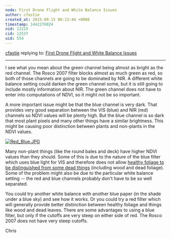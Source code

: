 ```yaml
---
node: First Drone Flight and White Balance Issues
author: cfastie
created_at: 2015-09-15 00:13:44 +0000
timestamp: 1442276024
nid: 12215
cid: 12537
uid: 554
---
```




[cfastie](../profile/cfastie) replying to: [First Drone Flight and White Balance Issues](../notes/amck/09-14-2015/first-drone-flight-and-white-balance-issues)

----
I see what you mean about the green channel being almost as bright as the red channel. The Rosco 2007 filter blocks almost as much green as red, so both of those channels are going to be dominated by NIR. A different white balance setting could darken the green channel some, but it is still going to include mostly information about NIR. The green channel does not have to enter into computations of NDVI, so it might not be so important. 

A more important issue might be that the blue channel is very dark. That provides very good separation between the VIS (blue) and NIR (red) channels so NDVI values will be plenty high. But the blue channel is so dark that most plant pixels and many other things have a similar brightness. This might be causing poor distinction between plants and non-plants in the NDVI values.   

[![Red_Blue.JPG](https://i.publiclab.org/system/images/photos/000/011/574/medium/Red_Blue.JPG)](https://i.publiclab.org/system/images/photos/000/011/574/original/Red_Blue.JPG)  

Many non-plant things (like the round bales and deck) have higher NDVI values than they should. Some of this is due to the nature of the blue filter which uses blue light for VIS and therefore does not allow [healthy foliage to be distinguished from some dead things](http://publiclab.org/notes/nedhorning/11-01-2013/why-a-red-filter-should-work-well-for-ndvi) (including wood and dead foliage). Some of the problem might also be due to the particular white balance setting -- the red and blue channels probably don't have to be so well separated.

You could try another white balance with another blue paper (in the shade under a blue sky) and see how it works. Or you could try a red filter which will generally provide better distinction between healthy foliage and things like wood and dead leaves. There are some advantages to using a blue filter, but only if the cutoffs are very steep on either side of red. The Rosco 2007 does not have very steep cutoffs.

Chris
